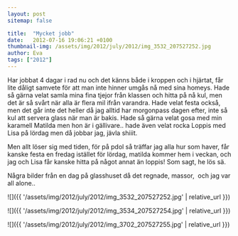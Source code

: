 ```yaml
---
layout: post
sitemap: false

title:  "Mycket jobb"
date:   2012-07-16 19:06:21 +0100
thumbnail-img: /assets/img/2012/july/2012/img_3532_207527252.jpg
author: Eva
tags: ["2012"]
---
```


Har jobbat 4 dagar i rad nu och det känns både i kroppen och i hjärtat, får lite dåligt samvete för att man inte hinner umgås nå med sina homeys. Hade så gärna velat samla mina fina tjejor från klassen och hitta på nå kul, men det är så svårt när alla är flera mil ifrån varandra. Hade velat festa också, men det går inte det heller då jag alltid har morgonpass dagen efter, inte så kul att servera glass när man är bakis. Hade så gärna velat gosa med min karamell Matilda men hon är i gällivare.. hade även velat rocka Loppis med Lisa på lördag men då jobbar jag, jävla shiiit.






Men allt löser sig med tiden, för på pdol så träffar jag alla hur som haver, får kanske festa en fredag istället för lördag, matilda kommer hem i veckan, och jag och Lisa får kanske hitta på något annat än loppis! Som sagt, he lös sä.







Några bilder från en dag på glasshuset då det regnade, massor,  och jag var all alone..

![]({{ '/assets/img/2012/july/2012/img_3532_207527252.jpg'  | relative_url }})

![]({{ '/assets/img/2012/july/2012/img_3534_207527254.jpg'  | relative_url }})

![]({{ '/assets/img/2012/july/2012/img_3702_207527255.jpg'  | relative_url }})

